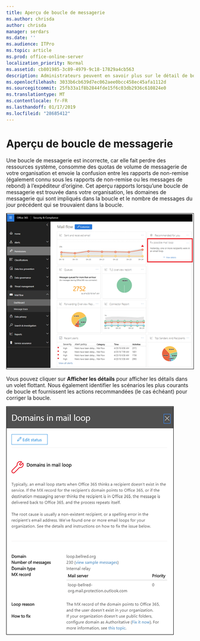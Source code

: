 ```yaml
---
title: Aperçu de boucle de messagerie
ms.author: chrisda
author: chrisda
manager: serdars
ms.date: ''
ms.audience: ITPro
ms.topic: article
ms.prod: office-online-server
localization_priority: Normal
ms.assetid: cb801985-3c89-4979-9c18-17829a4cb563
description: Administrateurs peuvent en savoir plus sur le détail de boucle messagerie dans le tableau de bord du flux de messagerie dans le centre de conformité de & Office 365 sécurité.
ms.openlocfilehash: 3033b6cb639d7ec062aee0bcc458ec45afa1112d
ms.sourcegitcommit: 25fb33a1f8b2844fde15f6c03db2936c610824e0
ms.translationtype: MT
ms.contentlocale: fr-FR
ms.lasthandoff: 01/17/2019
ms.locfileid: "28685412"
---
```

# <a name="mail-loop-insight"></a>Aperçu de boucle de messagerie

Une boucle de messagerie est incorrecte, car elle fait perdre des ressources système, consomme des quotas de volume de messagerie de votre organisation et envoie la confusion entre les rapports de non-remise (également connu sous les rapports de non-remise ou les messages de rebond) à l’expéditeur d’origine. Cet aperçu rapports lorsqu’une boucle de messagerie est trouvée dans votre organisation, les domaines de messagerie qui sont impliqués dans la boucle et le nombre de messages du jour précédent qui se trouvaient dans la boucle.

![Un aperçu de boucle de messagerie dans le tableau de bord du flux de messagerie dans le centre de conformité de & Office 365 sécurité](media/c3f707cb-4c89-4e88-989c-81ce1d1d6b99.png)

Vous pouvez cliquer sur **Afficher les détails** pour afficher les détails dans un volet flottant. Nous également identifier les scénarios les plus courants de boucle et fournissent les actions recommandées (le cas échéant) pour corriger la boucle.

![Volet flottant après avoir cliqué sur Afficher les détails dans un aperçu de la boucle mal dans le tableau de bord de flux de messagerie](media/f7e21300-c62f-41ec-853f-4a2775cd8aa7.png)
